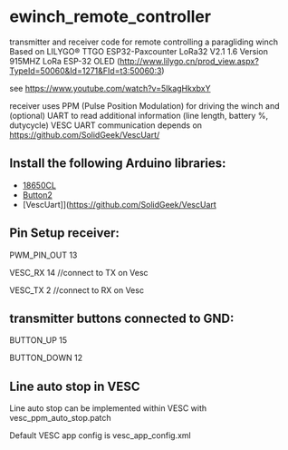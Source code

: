 # ewinch_remote_controller
 transmitter and receiver code for remote controlling a paragliding winch
 Based on LILYGO® TTGO ESP32-Paxcounter LoRa32 V2.1 1.6 Version 915MHZ LoRa ESP-32 OLED
 (http://www.lilygo.cn/prod_view.aspx?TypeId=50060&Id=1271&FId=t3:50060:3)
 
 see https://www.youtube.com/watch?v=5IkagHkxbxY

 receiver uses PPM (Pulse Position Modulation) for driving the winch and (optional) UART to read additional information (line length, battery %, dutycycle)
 VESC UART communication depends on https://github.com/SolidGeek/VescUart/
 

## Install the following Arduino libraries:
- [18650CL](https://github.com/pangodream/18650CL)
- [Button2](https://github.com/LennartHennigs/Button2)
- [VescUart]](https://github.com/SolidGeek/VescUart
## Pin Setup receiver:
PWM_PIN_OUT  13

VESC_RX  14    //connect to TX on Vesc

VESC_TX  2    //connect to RX on Vesc


## transmitter buttons connected to GND:
BUTTON_UP  15 

BUTTON_DOWN  12

## Line auto stop in VESC
Line auto stop can be implemented within VESC with vesc_ppm_auto_stop.patch

Default VESC app config is vesc_app_config.xml
